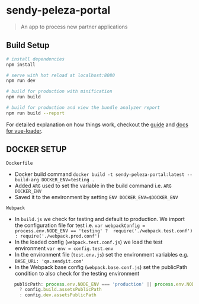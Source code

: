 # sendy-peleza-portal

> An app to process new partner applications

## Build Setup

``` bash
# install dependencies
npm install

# serve with hot reload at localhost:8080
npm run dev

# build for production with minification
npm run build

# build for production and view the bundle analyzer report
npm run build --report
```

For detailed explanation on how things work, checkout the [guide](http://vuejs-templates.github.io/webpack/) and [docs for vue-loader](http://vuejs.github.io/vue-loader).


## DOCKER SETUP
```Dockerfile```
 * Docker build command ```docker build -t sendy-peleza-portal:latest --build-arg DOCKER_ENV=testing .```
 * Added ```ARG``` used to set the variable in the build command i.e. ```ARG DOCKER_ENV```
 * Saved it to the environment by setting ```ENV DOCKER_ENV=$DOCKER_ENV```

 ```Webpack```
 * In ```build.js``` we check for testing and default to production. We import the configuration file for test i.e. ```var webpackConfig = process.env.NODE_ENV == 'testing' ?  require('./webpack.test.conf') : require('./webpack.prod.conf')```
 * In the loaded config (```webpack.test.conf.js```) we load the test environment ```var env = config.test.env```
 * In the environment file (```test.env.js```) set the environment variables e.g. ```BASE_URL: 'qa.sendyit.com'```
 * In the Webpack base config (```webpack.base.conf.js```) set the publicPath condition to also check for the testing environment 
 ```javascript
    publicPath: process.env.NODE_ENV === 'production' || process.env.NODE_ENV === 'testing'
      ? config.build.assetsPublicPath
      : config.dev.assetsPublicPath
 ```